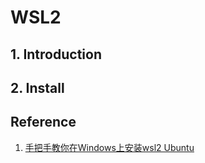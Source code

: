 # WSL2

## 1. Introduction


## 2. Install


## Reference

1. [手把手教你在Windows上安装wsl2 Ubuntu](https://www.bilibili.com/video/BV1o8411C7wm/?spm_id_from=333.788&vd_source=3040346f6e1d660a222fccde6b153716)















